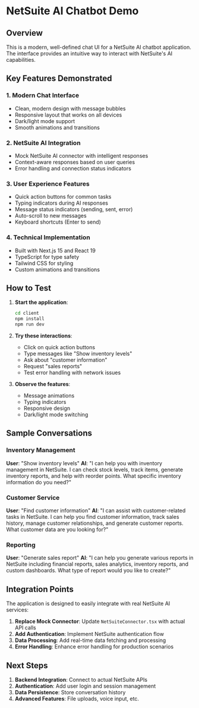 # NetSuite AI Chatbot Demo

## Overview
This is a modern, well-defined chat UI for a NetSuite AI chatbot application. The interface provides an intuitive way to interact with NetSuite's AI capabilities.

## Key Features Demonstrated

### 1. Modern Chat Interface
- Clean, modern design with message bubbles
- Responsive layout that works on all devices
- Dark/light mode support
- Smooth animations and transitions

### 2. NetSuite AI Integration
- Mock NetSuite AI connector with intelligent responses
- Context-aware responses based on user queries
- Error handling and connection status indicators

### 3. User Experience Features
- Quick action buttons for common tasks
- Typing indicators during AI responses
- Message status indicators (sending, sent, error)
- Auto-scroll to new messages
- Keyboard shortcuts (Enter to send)

### 4. Technical Implementation
- Built with Next.js 15 and React 19
- TypeScript for type safety
- Tailwind CSS for styling
- Custom animations and transitions

## How to Test

1. **Start the application**:
   ```bash
   cd client
   npm install
   npm run dev
   ```

2. **Try these interactions**:
   - Click on quick action buttons
   - Type messages like "Show inventory levels"
   - Ask about "customer information"
   - Request "sales reports"
   - Test error handling with network issues

3. **Observe the features**:
   - Message animations
   - Typing indicators
   - Responsive design
   - Dark/light mode switching

## Sample Conversations

### Inventory Management
**User**: "Show inventory levels"
**AI**: "I can help you with inventory management in NetSuite. I can check stock levels, track items, generate inventory reports, and help with reorder points. What specific inventory information do you need?"

### Customer Service
**User**: "Find customer information"
**AI**: "I can assist with customer-related tasks in NetSuite. I can help you find customer information, track sales history, manage customer relationships, and generate customer reports. What customer data are you looking for?"

### Reporting
**User**: "Generate sales report"
**AI**: "I can help you generate various reports in NetSuite including financial reports, sales analytics, inventory reports, and custom dashboards. What type of report would you like to create?"

## Integration Points

The application is designed to easily integrate with real NetSuite AI services:

1. **Replace Mock Connector**: Update `NetSuiteConnector.tsx` with actual API calls
2. **Add Authentication**: Implement NetSuite authentication flow
3. **Data Processing**: Add real-time data fetching and processing
4. **Error Handling**: Enhance error handling for production scenarios

## Next Steps

1. **Backend Integration**: Connect to actual NetSuite APIs
2. **Authentication**: Add user login and session management
3. **Data Persistence**: Store conversation history
4. **Advanced Features**: File uploads, voice input, etc.

